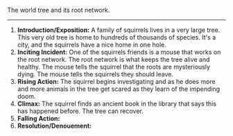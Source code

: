The world tree and its root network.


---

1. **Introduction/Exposition:** A family of squirrels lives in a very large tree. This very old tree is home to hundreds of thousands of species. It's a city, and the squirrels have a nice home in one hole.
2. **Inciting Incident:** One of the squirrels friends is a mouse that works on the root network. The root network is what keeps the tree alive and healthy. The mouse tells the squirrel that the roots are mysteriously dying. The mouse tells the squirrels they should leave.
3. **Rising Action:** The squirrel begins investigating and as he does more and more animals in the tree get scared as they learn of the impending doom.
4. **Climax:** The squirrel finds an ancient book in the library that says this has happened before. The tree can recover.
5. **Falling Action:** 
6. **Resolution/Denouement:**